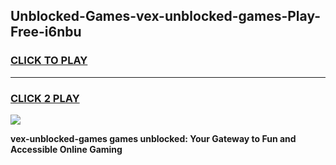 
## Unblocked-Games-vex-unblocked-games-Play-Free-i6nbu
<h3>
<a href="https://premium76.site?title=vex-unblocked-games&ref=20M">CLICK TO PLAY</a></h3>
<hr>

<h3>
<a href="https://premium76.site?title=vex-unblocked-games&ref=20M">CLICK 2 PLAY</a>
  
</h3>

<a href="https://premium76.site?title=vex-unblocked-games&ref=19M"><img src="https://clearcache.store/games.png"></a>


**vex-unblocked-games games unblocked: Your Gateway to Fun and Accessible Online Gaming**
